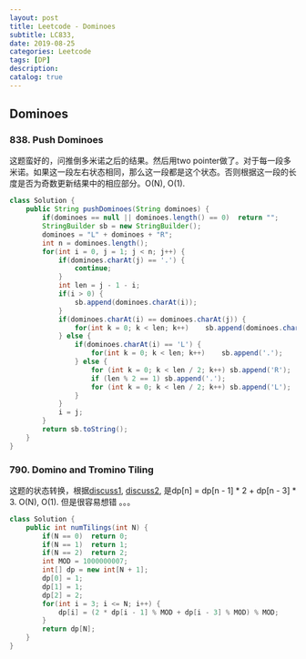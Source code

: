 ```yaml
---
layout: post
title: Leetcode - Dominoes
subtitle: LC833, 
date: 2019-08-25
categories: Leetcode
tags: [DP]
description: 
catalog: true
---
```


## Dominoes

### 838. Push Dominoes

这题蛮好的，问推倒多米诺之后的结果。然后用two pointer做了。对于每一段多米诺。如果这一段左右状态相同，那么这一段都是这个状态。否则根据这一段的长度是否为奇数更新结果中的相应部分。O(N), O(1).

```java
class Solution {
    public String pushDominoes(String dominoes) {
        if(dominoes == null || dominoes.length() == 0)  return "";
        StringBuilder sb = new StringBuilder();
        dominoes = "L" + dominoes + "R";
        int n = dominoes.length();
        for(int i = 0, j = 1; j < n; j++) {
            if(dominoes.charAt(j) == '.') {
                continue;
            }
            int len = j - 1 - i;
            if(i > 0) {
                sb.append(dominoes.charAt(i));
            }
            if(dominoes.charAt(i) == dominoes.charAt(j)) {
                for(int k = 0; k < len; k++)    sb.append(dominoes.charAt(i));
            } else {
                if(dominoes.charAt(i) == 'L') {
                    for(int k = 0; k < len; k++)    sb.append('.');
                } else {
                    for (int k = 0; k < len / 2; k++) sb.append('R');
                    if (len % 2 == 1) sb.append('.');
                    for (int k = 0; k < len / 2; k++) sb.append('L');
                }
            }
            i = j;
        }
        return sb.toString();
    }
}
```



### 790. Domino and Tromino Tiling

这题的状态转换，根据[discuss1](<https://leetcode.com/problems/domino-and-tromino-tiling/discuss/116612/Easy-to-understand-O(n)-solution-with-Drawing-Picture-Explanation!>), [discuss2](<https://leetcode.com/problems/domino-and-tromino-tiling/discuss/116664/Schematic-explanation-of-two-equivalent-DP-recurrence-formula>), 是dp[n] = dp[n - 1] * 2 + dp[n - 3] * 3. O(N), O(1). 但是很容易想错 。。。

```java
class Solution {
    public int numTilings(int N) {
        if(N == 0)  return 0;
        if(N == 1)  return 1;
        if(N == 2)  return 2;
        int MOD = 1000000007;
        int[] dp = new int[N + 1];
        dp[0] = 1;
        dp[1] = 1;
        dp[2] = 2;
        for(int i = 3; i <= N; i++) {
            dp[i] = (2 * dp[i - 1] % MOD + dp[i - 3] % MOD) % MOD;
        }
        return dp[N];
    }
}
```

